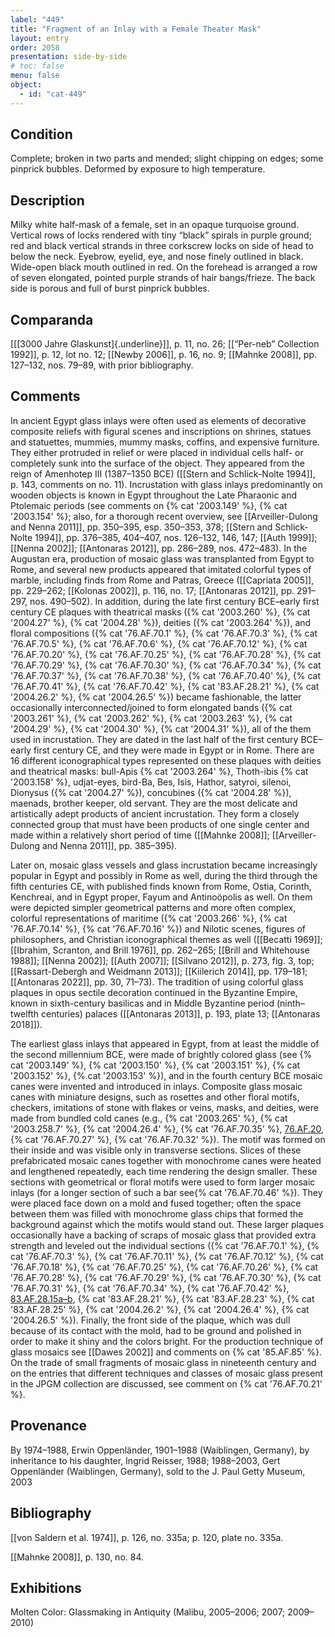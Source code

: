 ```yaml
---
label: "449"
title: "Fragment of an Inlay with a Female Theater Mask"
layout: entry
order: 2058
presentation: side-by-side
# toc: false
menu: false
object:
  - id: "cat-449"
---
```


## Condition

Complete; broken in two parts and mended; slight chipping on edges; some pinprick bubbles. Deformed by exposure to high temperature.

## Description

Milky white half-mask of a female, set in an opaque turquoise ground. Vertical rows of locks rendered with tiny “black” spirals in purple ground; red and black vertical strands in three corkscrew locks on side of head to below the neck. Eyebrow, eyelid, eye, and nose finely outlined in black. Wide-open black mouth outlined in red. On the forehead is arranged a row of seven elongated, pointed purple strands of hair bangs/frieze. The back side is porous and full of burst pinprick bubbles.

## Comparanda

[[[3000 Jahre Glaskunst]{.underline}]], p. 11, no. 26; [[“Per-neb” Collection 1992]], p. 12, lot no. 12; [[Newby 2006]], p. 16, no. 9; [[Mahnke 2008]], pp. 127–132, nos. 79–89, with prior bibliography.

## Comments

In ancient Egypt glass inlays were often used as elements of decorative composite reliefs with figural scenes and inscriptions on shrines, statues and statuettes, mummies, mummy masks, coffins, and expensive furniture. They either protruded in relief or were placed in individual cells half- or completely sunk into the surface of the object. They appeared from the reign of Amenhotep III (1387–1350 BCE) ([[Stern and Schlick-Nolte 1994]], p. 143, comments on no. 11). Incrustation with glass inlays predominantly on wooden objects is known in Egypt throughout the Late Pharaonic and Ptolemaic periods (see comments on {% cat '2003.149' %}, {% cat '2003.154' %}; also, for a thorough recent overview, see [[Arveiller-Dulong and Nenna 2011]], pp. 350–395, esp. 350–353, 378; [[Stern and Schlick-Nolte 1994]], pp. 376–385, 404–407, nos. 126–132, 146, 147; [[Auth 1999]]; [[Nenna 2002]]; [[Antonaras 2012]], pp. 286–289, nos. 472–483). In the Augustan era, production of mosaic glass was transplanted from Egypt to Rome, and several new products appeared that imitated colorful types of marble, including finds from Rome and Patras, Greece ([[Capriata 2005]], pp. 229–262; [[Kolonas 2002]], p. 116, no. 17; [[Antonaras 2012]], pp. 291–297, nos. 490–502). In addition, during the late first century BCE–early first century CE plaques with theatrical masks ({% cat '2003.260' %}, {% cat '2004.27' %}, {% cat '2004.28' %}), deities ({% cat '2003.264' %}), and floral compositions ({% cat '76.AF.70.1' %}, {% cat '76.AF.70.3' %}, {% cat '76.AF.70.5' %}, {% cat '76.AF.70.6' %}, {% cat '76.AF.70.12' %}, {% cat '76.AF.70.20' %}, {% cat '76.AF.70.25' %}, {% cat '76.AF.70.28' %}, {% cat '76.AF.70.29' %}, {% cat '76.AF.70.30' %}, {% cat '76.AF.70.34' %}, {% cat '76.AF.70.37' %}, {% cat '76.AF.70.38' %}, {% cat '76.AF.70.40' %}, {% cat '76.AF.70.41' %}, {% cat '76.AF.70.42' %}, {% cat '83.AF.28.21' %}, {% cat '2004.26.2' %}, {% cat '2004.26.5' %}) became fashionable, the latter occasionally interconnected/joined to form elongated bands ({% cat '2003.261' %}, {% cat '2003.262' %}, {% cat '2003.263' %}, {% cat '2004.29' %}, {% cat '2004.30' %}, {% cat '2004.31' %}), all of the them used in incrustation. They are dated in the last half of the first century BCE–early first century CE, and they were made in Egypt or in Rome. There are 16 different iconographical types represented on these plaques with deities and theatrical masks: bull-Apis {% cat '2003.264' %}, Thoth-ibis {% cat '2003.158' %}, udjat-eyes, bird-Ba, Bes, Isis, Hathor, satyroi, silenoi, Dionysus ({% cat '2004.27' %}), concubines ({% cat '2004.28' %}), maenads, brother keeper, old servant. They are the most delicate and artistically adept products of ancient incrustation. They form a closely connected group that must have been products of one single center and made within a relatively short period of time ([[Mahnke 2008]]; [[Arveiller-Dulong and Nenna 2011]], pp. 385–395).

Later on, mosaic glass vessels and glass incrustation became increasingly popular in Egypt and possibly in Rome as well, during the third through the fifth centuries CE, with published finds known from Rome, Ostia, Corinth, Kenchreai, and in Egypt proper, Fayum and Antinoöpolis as well. On them were depicted simpler geometrical patterns and more often complex, colorful representations of maritime ({% cat '2003.266' %}, {% cat '76.AF.70.14' %}, {% cat '76.AF.70.16' %}) and Nilotic scenes, figures of philosophers, and Christian iconographical themes as well ([[Becatti 1969]]; [[Ibrahim, Scranton, and Brill 1976]], pp. 262–265; [[Brill and Whitehouse 1988]]; [[Nenna 2002]]; [[Auth 2007]]; [[Silvano 2012]], p. 273, fig. 3, top; [[Rassart-Debergh and Weidmann 2013]]; [[Kiilerich 2014]], pp. 179–181; [[Antonaras 2022]], pp. 30, 71–73). The tradition of using colorful glass plaques in opus sectile decoration continued in the Byzantine Empire, known in sixth-century basilicas and in Middle Byzantine period (ninth–twelfth centuries) palaces ([[Antonaras 2013]], p. 193, plate 13; [[Antonaras 2018]]).

The earliest glass inlays that appeared in Egypt, from at least the middle of the second millennium BCE, were made of brightly colored glass (see {% cat '2003.149' %}, {% cat '2003.150' %}, {% cat '2003.151' %}, {% cat '2003.152' %}, {% cat '2003.153' %}), and in the fourth century BCE mosaic canes were invented and introduced in inlays. Composite glass mosaic canes with miniature designs, such as rosettes and other floral motifs, checkers, imitations of stone with flakes or veins, masks, and deities, were made from bundled cold canes (e.g., {% cat '2003.265' %}, {% cat '2003.258.7' %}, {% cat '2004.26.4' %}, {% cat '76.AF.70.35' %}, [76.AF.20](#cat), {% cat '76.AF.70.27' %}, {% cat '76.AF.70.32' %}). The motif was formed on their inside and was visible only in transverse sections. Slices of these prefabricated mosaic canes together with monochrome canes were heated and lengthened repeatedly, each time rendering the design smaller. These sections with geometrical or floral motifs were used to form larger mosaic inlays (for a longer section of such a bar see{% cat '76.AF.70.46' %}). They were placed face down on a mold and fused together; often the space between them was filled with monochrome glass chips that formed the background against which the motifs would stand out. These larger plaques occasionally have a backing of scraps of mosaic glass that provided extra strength and leveled out the individual sections ({% cat '76.AF.70.1' %}, {% cat '76.AF.70.3' %}, {% cat '76.AF.70.11' %}, {% cat '76.AF.70.12' %}, {% cat '76.AF.70.18' %}, {% cat '76.AF.70.25' %}, {% cat '76.AF.70.26' %}, {% cat '76.AF.70.28' %}, {% cat '76.AF.70.29' %}, {% cat '76.AF.70.30' %}, {% cat '76.AF.70.31' %}, {% cat '76.AF.70.34' %}, {% cat '76.AF.70.42' %}, [83.AF.28.15a–b](#cat), {% cat '83.AF.28.21' %}, {% cat '83.AF.28.23' %}, {% cat '83.AF.28.25' %}, {% cat '2004.26.2' %}, {% cat '2004.26.4' %}, {% cat '2004.26.5' %}). Finally, the front side of the plaque, which was dull because of its contact with the mold, had to be ground and polished in order to make it shiny and the colors bright. For the production technique of glass mosaics see [[Dawes 2002]] and comments on {% cat '85.AF.85' %}. On the trade of small fragments of mosaic glass in nineteenth century and on the entries that different techniques and classes of mosaic glass present in the JPGM collection are discussed, see comment on {% cat '76.AF.70.21' %}.

## Provenance

By 1974–1988, Erwin Oppenländer, 1901–1988 (Waiblingen, Germany), by inheritance to his daughter, Ingrid Reisser, 1988; 1988–2003, Gert Oppenländer (Waiblingen, Germany), sold to the J. Paul Getty Museum, 2003

## Bibliography

[[von Saldern et al. 1974]], p. 126, no. 335a; p. 120, plate no. 335a.

[[Mahnke 2008]], p. 130, no. 84.

## Exhibitions

Molten Color: Glassmaking in Antiquity (Malibu, 2005–2006; 2007; 2009–2010)